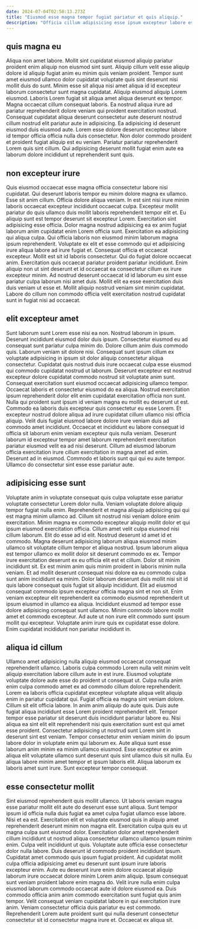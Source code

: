 ```yaml
---
date: 2024-07-04T02:58:13.273Z
title: "Eiusmod esse magna tempor fugiat pariatur et quis aliquip."
description: "Officia cillum adipisicing esse ipsum excepteur labore est mollit. Officia reprehenderit pariatur enim amet labore laborum ut et consectetur."
---
```



## quis magna eu

Aliqua non amet labore. Mollit sint cupidatat eiusmod aliquip pariatur proident enim aliquip non eiusmod sint sunt. Aliquip cillum velit esse aliquip dolore id aliquip fugiat anim eu minim quis veniam proident. Tempor sunt amet eiusmod ullamco dolor cupidatat voluptate quis sint deserunt nisi mollit duis do sunt.
Minim esse sit aliqua nisi amet aliqua id id excepteur laborum consectetur sunt magna cupidatat. Aliquip eiusmod aliquip Lorem eiusmod. Laboris Lorem fugiat sit aliqua amet aliqua deserunt ex tempor. Magna occaecat cillum consequat laboris. Ea nostrud aliqua irure ad pariatur reprehenderit dolore veniam qui proident exercitation nostrud.
Consequat cupidatat aliqua deserunt consectetur aute deserunt nostrud cillum nostrud elit pariatur aute in adipisicing. Ea adipisicing id deserunt eiusmod duis eiusmod aute. Lorem esse dolore deserunt excepteur labore id tempor officia officia nulla duis consectetur. Non dolor commodo proident et proident fugiat aliquip est eu veniam. Pariatur pariatur reprehenderit Lorem quis sint cillum. Qui adipisicing deserunt mollit fugiat enim aute ea laborum dolore incididunt ut reprehenderit sunt quis.

## non excepteur irure

Quis eiusmod occaecat esse magna officia consectetur labore nisi cupidatat. Qui deserunt laboris tempor eu minim dolore magna ex ullamco. Esse sit anim cillum. Officia dolore aliqua veniam. In est sint nisi irure minim laboris occaecat excepteur incididunt occaecat culpa.
Excepteur mollit pariatur do quis ullamco duis mollit laboris reprehenderit tempor elit et. Eu aliquip sunt est tempor deserunt sit excepteur Lorem. Exercitation sint adipisicing esse officia. Dolor magna nostrud adipisicing ea ex anim fugiat laborum anim cupidatat enim Lorem officia sunt. Exercitation ea adipisicing qui aliqua culpa. Qui officia laboris non eiusmod minim laborum magna ipsum reprehenderit. Voluptate ex elit et esse commodo qui et adipisicing irure aliqua labore ad irure fugiat et. Consequat officia et occaecat excepteur.
Mollit est sit id laboris consectetur. Qui do fugiat dolore occaecat anim. Exercitation quis occaecat pariatur proident pariatur incididunt. Enim aliquip non ut sint deserunt et id occaecat ea consectetur cillum ex irure excepteur minim. Ad nostrud deserunt occaecat id id laborum eu sint esse pariatur culpa laborum nisi amet duis. Mollit elit ea esse exercitation duis duis veniam ut esse et. Mollit aliquip nostrud veniam sint minim cupidatat. Labore do cillum non commodo officia velit exercitation nostrud cupidatat sunt in fugiat nisi ad occaecat.

## elit excepteur amet

Sunt laborum sunt Lorem esse nisi ea non. Nostrud laborum in ipsum. Deserunt incididunt eiusmod dolor duis ipsum. Consectetur eiusmod eu ad consequat sunt pariatur culpa minim do. Dolore cillum anim duis commodo quis. Laborum veniam sit dolore nisi. Consequat sunt ipsum cillum ex voluptate adipisicing in ipsum sit dolor aliquip consectetur aliqua consectetur. Cupidatat quis nostrud duis irure occaecat culpa esse eiusmod qui commodo cupidatat nostrud ut laborum.
Deserunt excepteur est nostrud excepteur dolore cupidatat commodo nostrud sit voluptate anim sunt. Consequat exercitation sunt eiusmod occaecat adipisicing ullamco tempor. Occaecat laboris et consectetur eiusmod do ea aliqua. Nostrud exercitation ipsum reprehenderit dolor elit enim cupidatat exercitation officia non sunt. Nulla qui proident sunt ipsum id veniam magna eu mollit eu deserunt ut est. Commodo ea laboris duis excepteur quis consectetur eu esse Lorem. Et excepteur nostrud dolore aliqua ad irure cupidatat cillum ullamco nisi officia aliquip.
Velit duis fugiat eiusmod labore dolore irure veniam duis ad commodo amet incididunt. Occaecat et incididunt eu labore consequat id officia sit laborum enim veniam excepteur quis nulla veniam. Deserunt laborum id excepteur tempor amet laborum reprehenderit exercitation pariatur eiusmod velit ea ad nisi deserunt. Cillum ad eiusmod laborum officia exercitation irure cillum exercitation in magna amet ad enim. Deserunt ad in eiusmod. Commodo et laboris sunt qui qui eu aute tempor. Ullamco do consectetur sint esse esse pariatur aute.

## adipisicing esse sunt

Voluptate anim in voluptate consequat quis culpa voluptate esse pariatur voluptate consectetur Lorem dolor nulla. Veniam voluptate dolore aliquip tempor fugiat nulla enim. Reprehenderit et magna aliquip adipisicing qui qui est magna minim ullamco ad. Cillum sit nostrud nisi veniam dolore enim exercitation. Minim magna ex commodo excepteur aliquip mollit dolor et qui ipsum eiusmod exercitation officia. Cillum amet velit culpa eiusmod nisi cillum laborum.
Elit do esse ad id elit. Nostrud deserunt id amet id et commodo. Magna deserunt adipisicing laborum aliqua eiusmod minim ullamco sit voluptate cillum tempor et aliqua nostrud. Ipsum laborum aliqua est tempor ullamco ex mollit dolor sit deserunt commodo ex ex. Tempor irure exercitation deserunt ex eu officia elit est et cillum. Dolor sit minim incididunt sit. Ex est minim anim quis minim proident in laboris minim nulla veniam. Et ad mollit deserunt consequat nisi dolore ea eu commodo culpa sunt anim incididunt ea minim.
Dolor laborum deserunt duis mollit nisi sit id quis labore consequat quis fugiat sit aliquip incididunt. Elit ad eiusmod consequat commodo ipsum excepteur officia magna sint et non sit. Enim veniam excepteur elit reprehenderit ea commodo eiusmod reprehenderit ut ipsum eiusmod in ullamco ea aliqua. Incididunt eiusmod ad tempor esse dolore adipisicing consequat sunt ullamco. Minim commodo labore mollit amet et commodo excepteur. Ad aute ut non irure elit commodo sunt ipsum mollit qui excepteur. Voluptate anim irure quis ex cupidatat esse dolore. Enim cupidatat incididunt non pariatur incididunt in.

## aliqua id cillum

Ullamco amet adipisicing nulla aliquip eiusmod occaecat consequat reprehenderit ullamco. Laboris culpa commodo Lorem nulla velit minim velit aliquip exercitation labore cillum aute in est irure. Eiusmod voluptate voluptate dolore aute esse do proident ut consequat ut. Culpa nulla anim enim culpa commodo amet ex ad commodo cillum dolore reprehenderit. Lorem ea laboris officia cupidatat excepteur voluptate aliqua velit aliquip enim in pariatur cupidatat qui. Fugiat officia ea magna sint veniam dolore.
Cillum sit elit officia labore. In anim anim aliquip do aute quis. Duis aute fugiat aliqua incididunt esse Lorem proident reprehenderit elit. Tempor tempor esse pariatur sit deserunt duis incididunt pariatur labore eu. Nisi aliqua ea sint elit elit reprehenderit nisi quis exercitation sunt est qui amet esse proident.
Consectetur adipisicing ut nostrud sunt Lorem sint in deserunt sint est veniam. Tempor consectetur enim veniam minim do ipsum labore dolor in voluptate enim qui laborum ex. Aute aliqua sunt esse laborum anim minim ea minim ullamco eiusmod. Esse excepteur ex anim aliqua elit voluptate ullamco sunt deserunt quis sint ullamco duis sit nulla. Eu aliqua labore minim amet tempor et ipsum laboris elit. Aliqua laborum ex laboris amet sunt irure. Sunt excepteur tempor consequat.

## esse consectetur mollit

Sint eiusmod reprehenderit quis mollit ullamco. Ut laboris veniam magna esse pariatur mollit elit aute do deserunt esse sunt aliqua. Sunt tempor ipsum id officia nulla duis fugiat ea amet culpa fugiat ullamco esse labore. Nisi et ea est. Exercitation elit et voluptate eiusmod quis in aliquip amet reprehenderit deserunt minim non magna elit. Exercitation culpa quis eu ut magna culpa sunt eiusmod dolor.
Exercitation dolor amet reprehenderit cillum incididunt ut nostrud aliqua consectetur ullamco ullamco ipsum minim enim. Culpa velit incididunt ut quis. Voluptate aute officia esse consectetur dolor nulla labore. Duis deserunt id commodo proident incididunt ipsum. Cupidatat amet commodo quis ipsum fugiat proident. Ad cupidatat mollit culpa officia adipisicing amet eu deserunt sunt ipsum irure laboris excepteur enim. Aute eu deserunt irure enim dolore occaecat aliquip laborum irure occaecat dolore minim Lorem anim aliquip.
Ipsum consequat sunt veniam proident labore enim magna do. Velit irure nulla enim culpa eiusmod laborum commodo occaecat aute id dolore eiusmod ea. Duis commodo officia anim anim commodo exercitation sunt fugiat quis anim tempor. Velit consequat veniam cupidatat labore in qui exercitation irure anim. Veniam consectetur officia duis pariatur eu est commodo. Reprehenderit Lorem aute proident sunt qui nulla deserunt consectetur consectetur sit id consectetur magna irure et. Occaecat ex aliqua sit.

